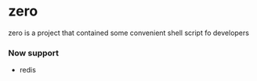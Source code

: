 # zero
zero is a project that contained some convenient shell script fo developers


### Now support

- redis
